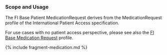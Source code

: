 ### Scope and Usage

The FI Base Patient MedicationRequest derives from the MedicationRequest profile of the International
Patient Access specification.

For use cases with no patient access perspective, please see also the
[FI Base Medication Request](StructureDefinition-fi-base-medication-request.html) profile.


{% include fragment-medication.md %}